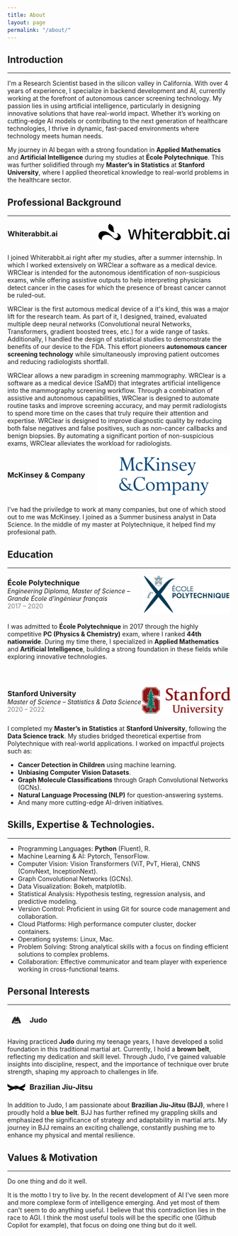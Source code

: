 ```yaml
---
title: About
layout: page
permalink: "/about/"
---
```


## Introduction
---


I'm a Research Scientist based in the silicon valley in California.
With over 4 years of experience, I specialize in backend development and AI, currently working at the forefront of autonomous cancer screening technology. My passion lies in using artificial intelligence, particularly in designing innovative solutions that have real-world impact. Whether it’s working on cutting-edge AI models or contributing to the next generation of healthcare technologies, I thrive in dynamic, fast-paced environments where technology meets human needs.

My journey in AI began with a strong foundation in **Applied Mathematics** and **Artificial Intelligence** during my studies at **École Polytechnique**. This was further solidified through my **Master’s in Statistics** at **Stanford University**, where I applied theoretical knowledge to real-world problems in the healthcare sector.


## Professional Background
---

<div style="display: flex; align-items: center; justify-content: space-between; margin-bottom: 20px;">
  <h3 style="margin: 0;">Whiterabbit.ai</h3>
  <img src="/assets/images/whiterabbit.jpg" alt="Whiterabbit.ai" style="width: 300px; height: auto;">
</div>

I joined Whiterabbit.ai right after my studies, after a summer internship. In which I worked extensively on WRClear a software as a medical device. WRClear is intended for the autonomous identification of non-suspicious exams, while offering assistive outputs to help interpreting physicians detect cancer in the cases for which the presence of breast cancer cannot be ruled-out.

WRClear is the first automous medical device of a it's kind, this was a major lift for the research team. As part of it, I designed, trained, evaluated multiple deep neural networks (Convolutional neural Networks, Transformers, gradient boosted trees, etc.) for a wide range of tasks. Additionally, I handled the design of statistical studies to demonstrate the benefits of our device to the FDA. This effort pioneers **autonomous cancer screening technology** while simultaneously improving patient outcomes and reducing radiologists shortfall. 

WRClear allows a new paradigm in screening mammography. WRClear is a software as a medical device (SaMD) that integrates artificial intelligence into the mammography screening workflow. Through a combination of assistive and autonomous capabilities, WRClear is designed to automate routine tasks and improve screening accuracy, and may permit radiologists to spend more time on the cases that truly require their attention and expertise. WRClear is designed to improve diagnostic quality by reducing both false negatives and false positives, such as non-cancer callbacks and benign biopsies. By automating a significant portion of non-suspicious exams, WRClear alleviates the workload for radiologists.

<div style="display: flex; align-items: center; justify-content: space-between; margin-bottom: 20px;">
  <h3 style="margin: 0;">McKinsey & Company</h3>
  <img src="/assets/images/mckinsey.png" alt="McKinsey & Company" style="width: 300px; height: auto;">
</div>

I've had the priviledge to work at many companies, but one of which stood out to me was McKinsey. I joined as a Summer business analyst in Data Science. In the middle of my master at Polytechnique, it helped find my profesional path.


## Education
---

<div style="display: flex; align-items: center; justify-content: space-between; margin-bottom: 20px;">
  <div>
    <h3 style="margin: 0;">École Polytechnique</h3>
    <p style="margin: 0; font-style: italic;">Engineering Diploma, Master of Science – Grande École d'ingénieur français</p>
    <p style="margin: 0; color: gray;">2017 – 2020</p>
  </div>
  <img src="/assets/images/polytechnique.jpg" alt="École Polytechnique" style="width: 200px; height: auto;">
</div>

I was admitted to **École Polytechnique** in 2017 through the highly competitive **PC (Physics & Chemistry)** exam, where I ranked **44th nationwide**. During my time there, I specialized in **Applied Mathematics** and **Artificial Intelligence**, building a strong foundation in these fields while exploring innovative technologies.

<!-- Add extra space here -->
<div style="margin-bottom: 60px;"></div>

<div style="display: flex; align-items: center; justify-content: space-between; margin-bottom: 20px;">
  <div>
    <h3 style="margin: 0;">Stanford University</h3>
    <p style="margin: 0; font-style: italic;">Master of Science – Statistics & Data Science</p>
    <p style="margin: 0; color: gray;">2020 – 2022</p>
  </div>
  <img src="/assets/images/stanford-university-logo.png" alt="Stanford University" style="width: 200px; height: auto;">
</div>

I completed my **Master’s in Statistics** at **Stanford University**, following the **Data Science track**. My studies bridged theoretical expertise from Polytechnique with real-world applications. I worked on impactful projects such as:

- **Cancer Detection in Children** using machine learning.
- **Unbiasing Computer Vision Datasets**.
- **Graph Molecule Classifications** through Graph Convolutional Networks (GCNs).
- **Natural Language Processing (NLP)** for question-answering systems.
- And many more cutting-edge AI-driven initiatives.

## Skills, Expertise & Technologies.
---

- Programming Languages: **Python** (Fluent), R.
- Machine Learning & AI: Pytorch, TensorFlow.
- Computer Vision: Vision Transformers (ViT, PvT, Hiera), CNNS (ConvNext, InceptionNext).
- Graph Convolutional Networks (GCNs).
- Data Visualization: Bokeh, matplotlib.
- Statistical Analysis: Hypothesis testing, regression analysis, and predictive modeling.
- Version Control: Proficient in using Git for source code management and collaboration.
- Cloud Platforms: High performance computer cluster, docker containers.
- Operationg systems: Linux, Mac.
- Problem Solving: Strong analytical skills with a focus on finding efficient solutions to complex problems.
- Collaboration: Effective communicator and team player with experience working in cross-functional teams.


## Personal Interests
---

<div style="display: flex; align-items: center; margin-bottom: 20px;">
  <img src="/assets/icons/judo_icon.png" alt="Judo Icon" style="width: 40px; height: auto; margin-right: 10px;">
  <h3 style="margin: 0;">Judo</h3>
</div>
<p>Having practiced <strong>Judo</strong> during my teenage years, I have developed a solid foundation in this traditional martial art. Currently, I hold a <strong>brown belt</strong>, reflecting my dedication and skill level. Through Judo, I've gained valuable insights into discipline, respect, and the importance of technique over brute strength, shaping my approach to challenges in life.</p>

<div style="display: flex; align-items: center; margin-bottom: 20px;">
  <img src="/assets/icons/bjj_icon.jpg" alt="Brazilian Jiu-Jitsu Icon" style="width: 40px; height: auto; margin-right: 10px;">
  <h3 style="margin: 0;">Brazilian Jiu-Jitsu</h3>
</div>
<p>In addition to Judo, I am passionate about <strong>Brazilian Jiu-Jitsu (BJJ)</strong>, where I proudly hold a <strong>blue belt</strong>. BJJ has further refined my grappling skills and emphasized the significance of strategy and adaptability in martial arts. My journey in BJJ remains an exciting challenge, constantly pushing me to enhance my physical and mental resilience.</p>

## Values & Motivation
---

Do one thing and do it well.

It is the motto I try to live by. In the recent development of AI I've seen more and more complexe form of intelligence emerging. And yet most of them can't seem to do anything useful. I believe that this contradiction lies in the race to AGI.
I think the most useful tools will be the specific one (Github Copilot for example), that focus on doing one thing but do it well.
